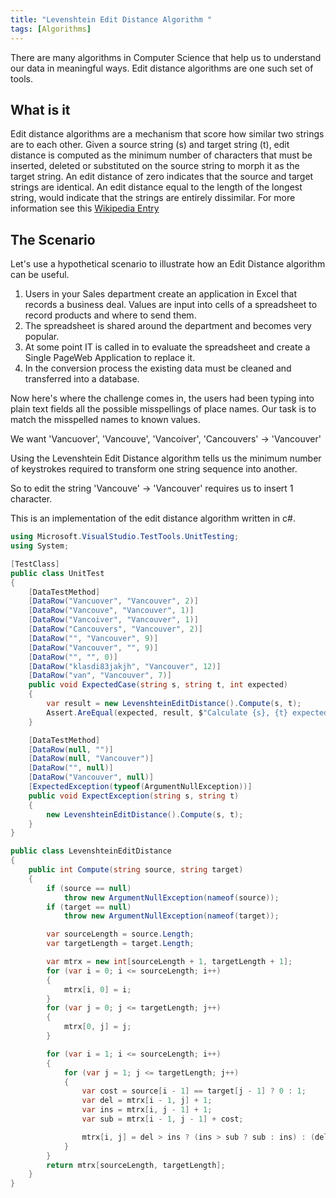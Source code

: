 ```yaml
---
title: "Levenshtein Edit Distance Algorithm "
tags: [Algorithms]
---
```


There are many algorithms in Computer Science that help us to understand our data in meaningful ways. Edit distance algorithms are one such set of tools.

## What is it

Edit distance algorithms are a mechanism that score how similar two strings are to each other. Given a source string (s) and target string (t), edit distance is computed as the minimum number of characters that must be inserted, deleted or substituted on the source string to morph it as the target string. An edit distance of zero indicates that the source and target strings are identical. An edit distance equal to the length of the longest string, would indicate that the strings are entirely dissimilar. For more information see this [Wikipedia Entry](https://en.wikipedia.org/wiki/Levenshtein_distance)

## The Scenario

Let's use a hypothetical scenario to illustrate how an Edit Distance algorithm can be useful.

1. Users in your Sales department create an application in Excel that records  a business deal. Values are input into cells of a spreadsheet to record products and where to send them.
1. The spreadsheet is shared around the department and becomes very popular.
1. At some point IT is called in to evaluate the spreadsheet and create a Single PageWeb  Application to replace it.
1. In the conversion process the existing data must be cleaned and transferred into a database.

Now here's where the challenge comes in, the users had been typing into plain text fields all the possible misspellings of place names. Our task is to match the misspelled names to known values.

We want 'Vancuover', 'Vancouve', 'Vancoiver', 'Cancouvers' -> 'Vancouver'

Using the Levenshtein  Edit Distance algorithm tells us the minimum number of keystrokes required to transform one string sequence into another.

So to edit the string 'Vancouve' -> 'Vancouver' requires us to insert 1 character.

This is an implementation of the edit distance algorithm written in c#.

```c#
using Microsoft.VisualStudio.TestTools.UnitTesting;
using System;

[TestClass]
public class UnitTest
{
    [DataTestMethod]
    [DataRow("Vancuover", "Vancouver", 2)]
    [DataRow("Vancouve", "Vancouver", 1)]
    [DataRow("Vancoiver", "Vancouver", 1)]
    [DataRow("Cancouvers", "Vancouver", 2)]
    [DataRow("", "Vancouver", 9)]
    [DataRow("Vancouver", "", 9)]
    [DataRow("", "", 0)]
    [DataRow("klasdi83jakjh", "Vancouver", 12)]
    [DataRow("van", "Vancouver", 7)]
    public void ExpectedCase(string s, string t, int expected)
    {
        var result = new LevenshteinEditDistance().Compute(s, t);
        Assert.AreEqual(expected, result, $"Calculate {s}, {t} expected {expected} but was {result}.");
    }

    [DataTestMethod]
    [DataRow(null, "")]
    [DataRow(null, "Vancouver")]
    [DataRow("", null)]
    [DataRow("Vancouver", null)]
    [ExpectedException(typeof(ArgumentNullException))]
    public void ExpectException(string s, string t)
    {
        new LevenshteinEditDistance().Compute(s, t);
    }
}

public class LevenshteinEditDistance
{
    public int Compute(string source, string target)
    {
        if (source == null)
            throw new ArgumentNullException(nameof(source));
        if (target == null)
            throw new ArgumentNullException(nameof(target));

        var sourceLength = source.Length;
        var targetLength = target.Length;

        var mtrx = new int[sourceLength + 1, targetLength + 1];
        for (var i = 0; i <= sourceLength; i++)
        {
            mtrx[i, 0] = i;
        }
        for (var j = 0; j <= targetLength; j++)
        {
            mtrx[0, j] = j;
        }

        for (var i = 1; i <= sourceLength; i++)
        {
            for (var j = 1; j <= targetLength; j++)
            {
                var cost = source[i - 1] == target[j - 1] ? 0 : 1;
                var del = mtrx[i - 1, j] + 1;
                var ins = mtrx[i, j - 1] + 1;
                var sub = mtrx[i - 1, j - 1] + cost;

                mtrx[i, j] = del > ins ? (ins > sub ? sub : ins) : (del > sub ? sub : del);
            }
        }
        return mtrx[sourceLength, targetLength];
    }
}
```
